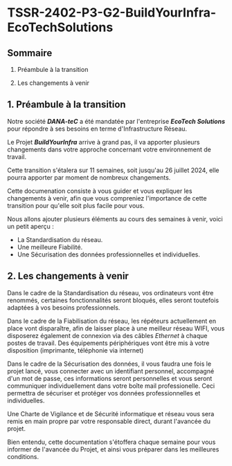 # **TSSR-2402-P3-G2-BuildYourInfra-EcoTechSolutions**

## **Sommaire**

1) Préambule à la transition

2) Les changements à venir

## **1. Préambule à la transition**

Notre société **_DANA-teC_** a été mandatée par l'entreprise **_EcoTech Solutions_** pour répondre à ses besoins en terme d'Infrastructure Réseau.

Le Projet **_BuildYourInfra_** arrive à grand pas, il va apporter plusieurs changements dans votre approche concernant votre environnement de travail.

Cette transition s'étalera sur 11 semaines, soit jusqu'au 26 juillet 2024, elle pourra apporter par moment de nombreux changements.

Cette documenation consiste à vous guider et vous expliquer les changements à venir, afin que vous compreniez l'importance de cette transition pour qu'elle soit plus facile pour vous.

Nous allons ajouter plusieurs éléments au cours des semaines à venir, voici un petit aperçu :
* La Standardisation du réseau.
* Une meilleure Fiabilité.
* Une Sécurisation des données professionnelles et individuelles.

## **2. Les changements à venir**

Dans le cadre de la Standardisation du réseau, vos ordinateurs vont être renommés, certaines fonctionnalités seront bloqués, elles seront toutefois adaptées à vos besoins professionnels.

Dans le cadre de la Fiabilisation du réseau, les répéteurs actuellement en place vont disparaître, afin de laisser place à une meilleur réseau WIFI, vous disposerez également de connexion via des câbles _Ethernet_ à chaque postes de travail.
Des équipements périphériques vont être mis à votre disposition (imprimante, téléphonie via internet)

Dans le cadre de la Sécurisation des données, il vous faudra une fois le projet lancé, vous connecter avec un identifiant personnel, accompagné d'un mot de passe, ces informations seront personnelles et vous seront communiquer individuellement dans votre boîte mail professionelle.
Ceci permettra de sécuriser et protéger vos données professionnelles et individuelles.

Une Charte de Vigilance et de Sécurité informatique et réseau vous sera remis en main propre par votre responsable direct, durant l'avancée du projet.

Bien entendu, cette documentation s'étoffera chaque semaine pour vous informer de l'avancée du Projet, et ainsi vous préparer dans les meilleures conditions.